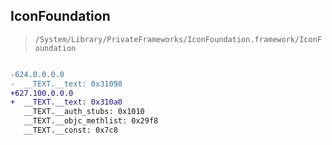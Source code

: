 ## IconFoundation

> `/System/Library/PrivateFrameworks/IconFoundation.framework/IconFoundation`

```diff

-624.0.0.0.0
-  __TEXT.__text: 0x31098
+627.100.0.0.0
+  __TEXT.__text: 0x310a0
   __TEXT.__auth_stubs: 0x1010
   __TEXT.__objc_methlist: 0x29f8
   __TEXT.__const: 0x7c8

```
